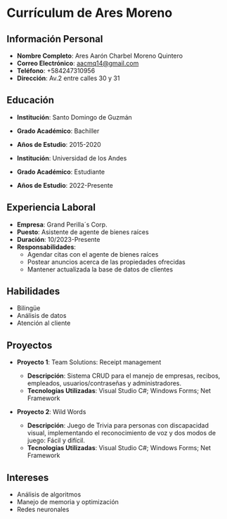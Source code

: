 # Currículum de Ares Moreno
## Información Personal
- **Nombre Completo**: Ares Aarón Charbel Moreno Quintero
- **Correo Electrónico**: aacmq14@gmail.com
- **Teléfono**: +584247310956
- **Dirección**: Av.2 entre calles 30 y 31

## Educación
- **Institución**: Santo Domingo de Guzmán
- **Grado Académico**: Bachiller
- **Años de Estudio**: 2015-2020

- **Institución**: Universidad de los Andes
- **Grado Académico**: Estudiante
- **Años de Estudio**: 2022-Presente

## Experiencia Laboral
- **Empresa**: Grand Perilla´s Corp.
- **Puesto**: Asistente de agente de bienes raíces
- **Duración**: 10/2023-Presente
- **Responsabilidades**:
  - Agendar citas con el agente de bienes raíces
  - Postear anuncios acerca de las propiedades ofrecidas
  - Mantener actualizada la base de datos de clientes

## Habilidades
- Bilingüe
- Análisis de datos
- Atención al cliente

## Proyectos
- **Proyecto 1**: Team Solutions: Receipt management
  - **Descripción**: Sistema CRUD para el manejo de empresas, recibos, empleados, usuarios/contraseñas y administradores.
  - **Tecnologías Utilizadas**: Visual Studio C#; Windows Forms; Net Framework

- **Proyecto 2**: Wild Words
  - **Descripción**: Juego de Trivia para personas con discapacidad visual, implementando el reconocimiento de voz y dos modos de juego: Fácil y difícil.
  - **Tecnologías Utilizadas**: Visual Studio C#; Windows Forms; Net Framework

## Intereses
- Análisis de algoritmos
- Manejo de memoria y optimización
- Redes neuronales
